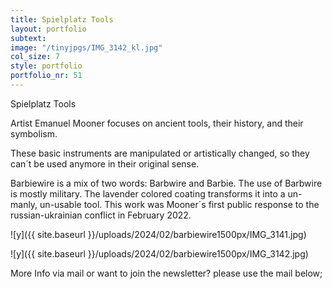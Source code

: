 ```yaml
---
title: Spielplatz Tools
layout: portfolio
subtext: 
image: "/tinyjpgs/IMG_3142_kl.jpg"
col_size: 7
style: portfolio
portfolio_nr: 51
---
```


Spielplatz Tools

Artist Emanuel Mooner focuses on ancient tools, their history, and their symbolism.

These basic instruments are manipulated or artistically changed, so they can´t be used anymore in their original sense.

Barbiewire is a mix of two words: Barbwire and Barbie.
The use of Barbwire is mostly military. The lavender colored coating transforms it into a un-manly, un-usable tool.
This work was Mooner´s first public response to the russian-ukrainian conflict in February 2022.




![y]({{ site.baseurl }}/uploads/2024/02/barbiewire1500px/IMG_3141.jpg)

 ![y]({{ site.baseurl }}/uploads/2024/02/barbiewire1500px/IMG_3142.jpg)




More Info via mail or want to join the newsletter? please use the mail below;

